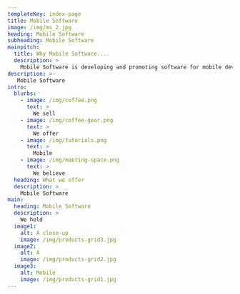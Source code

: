 ```yaml
---
templateKey: index-page
title: Mobile Software
image: /img/ms_2.jpg
heading: Mobile Software
subheading: Mobile Software
mainpitch:
  title: Why Mobile Software....
  description: >
    Mobile Software is developing and promoting software for mobile devices.
description: >-
   Mobile Software
intro:
  blurbs:
    - image: /img/coffee.png
      text: >
        We sell 
    - image: /img/coffee-gear.png
      text: >
        We offer 
    - image: /img/tutorials.png
      text: >
        Mobile
    - image: /img/meeting-space.png
      text: >
        We believe 
  heading: What we offer
  description: >
    Mobile Software 
main:
  heading: Mobile Software
  description: >
    We hold 
  image1:
    alt: A close-up 
    image: /img/products-grid3.jpg
  image2:
    alt: A 
    image: /img/products-grid2.jpg
  image3:
    alt: Mobile
    image: /img/products-grid1.jpg
---
```


